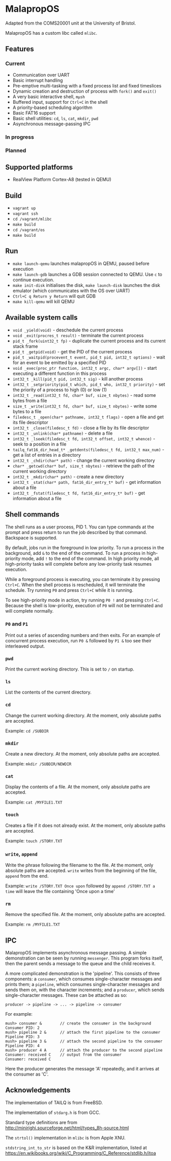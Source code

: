 # MalapropOS

Adapted from the COMS20001 unit at the University of Bristol.

MalapropOS has a custom libc called `mlibc`.

## Features

### Current

* Communication over UART
* Basic interrupt handling
* Pre-emptive multi-tasking with a fixed process list and fixed timeslices
* Dynamic creation and destruction of process with `fork()` and `exit()`
* A very basic interactive shell, `mμsh`
* Buffered input, support for `Ctrl+C` in the shell
* A priority-based scheduling algorithm
* Basic FAT16 support
* Basic shell utilities: `cd`, `ls`, `cat`, `mkdir`, `pwd`
* Asynchronous message-passing IPC

### In progress


### Planned


## Supported platforms

* RealView Platform Cortex-A8 (tested in QEMU)

## Build

* `vagrant up`
* `vagrant ssh`
* `cd /vagrant/mlibc`
* `make build`
* `cd /vagrant/os`
* `make build`

## Run

* `make launch-qemu` launches malapropOS in QEMU, paused before execution
* `make launch-gdb` launches a GDB session connected to QEMU. Use `c` to continue execution.
* `make init-disk` initialises the disk, `make launch-disk` launches the disk emulator (which communicates with the OS over UART)
* `Ctrl+C q Return y Return` will quit GDB
* `make kill-qemu` will kill QEMU

## Available system calls

* `void _yield(void)` - deschedule the current process
* `void _exit(procres_t result)` - terminate the current process
* `pid_t _fork(uint32_t fp)` - duplicate the current process and its current stack frame
* `pid_t _getpid(void)` - get the PID of the current process
* `pid_t _waitpid(procevent_t event, pid_t pid, int32_t options)` - wait for an event to be emitted by a specified PID
* `void _exec(proc_ptr function, int32_t argc, char* argv[])` - start executing a different function in this process
* `int32_t _kill(pid_t pid, int32_t sig)` - kill another process
* `int32_t _setpriority(pid_t which, pid_t who, int32_t priority)` - set the priority of a process to high (0) or low (1)
* `int32_t _read(int32_t fd, char* buf, size_t nbytes)` - read some bytes from a file
* `size_t _write(int32_t fd, char* buf, size_t nbytes)` - write some bytes to a file
* `filedesc_t _open(char* pathname, int32_t flags)` - open a file and get its file descriptor
* `int32_t _close(filedesc_t fd)` - close a file by its file descriptor
* `int32_t _unlink(char* pathname)` - delete a file
* `int32_t _lseek(filedesc_t fd, int32_t offset, int32_t whence)` - seek to a position in a file
* `tailq_fat16_dir_head_t* _getdents(filedesc_t fd, int32_t max_num)` - get a list of entries in a directory
* `int32_t _chdir(char* path)` - change the current working directory
* `char* _getcwd(char* buf, size_t nbytes)` - retrieve the path of the current working directory
* `int32_t _mkdir(char* path)` - create a new directory
* `int32_t _stat(char* path, fat16_dir_entry_t* buf)` - get information about a file
* `int32_t _fstat(filedesc_t fd, fat16_dir_entry_t* buf)` - get information about a file

## Shell commands

The shell runs as a user process, PID 1. You can type commands at the prompt and press return to run the job described by that command. Backspace is supported.

By default, jobs run in the foreground in low priority. To run a process in the background, add `&` to the end of the command. To run a process in high-priority mode, add `!` to the end of the command. In high priority mode, all high-priority tasks will complete before any low-priority task resumes execution.

While a foreground process is executing, you can terminate it by pressing `Ctrl+C`. When the shell process is rescheduled, it will terminate the schedule. Try running `P0` and press `Ctrl+C` while it is running.

To see high-priority mode in action, try running `P0 !` and pressing `Ctrl+C`. Because the shell is low-priority, execution of `P0` will not be terminated and will complete normally.

### `P0` and `P1`
Print out a series of ascending numbers and then exits. For an example of concurrent process execution, run `P0 &` followed by `P1 &` too see their interleaved output.

### `pwd`
Print the current working directory. This is set to `/` on startup.

### `ls`
List the contents of the current directory.

### `cd`
Change the current working directory. At the moment, only absolute paths are accepted.

Example: `cd /SUBDIR`

### `mkdir`
Create a new directory. At the moment, only absolute paths are accepted.

Example: `mkdir /SUBDIR/NEWDIR`

### `cat`
Display the contents of a file. At the moment, only absolute paths are accepted.

Example: `cat /MYFILE1.TXT`

### `touch`
Creates a file if it does not already exist. At the moment, only absolute paths are accepted.

Example: `touch /STORY.TXT`

### `write`, `append`
Write the phrase following the filename to the file. At the moment, only absolute paths are accepted. `write` writes from the beginning of the file, `append` from the end.

Example: `write /STORY.TXT Once upon` followed by `append /STORY.TXT a time` will leave the file containing 'Once upon a time'

### `rm`
Remove the specified file. At the moment, only absolute paths are accepted.

Example: `rm /MYFILE1.TXT`

## IPC

MalapropOS implements asynchronous message passing. A simple demonstration can be seen by running `messenger`. This program forks itself, then the parent sends a message to the queue and the child receives it.

A more complicated demonstration is the 'pipeline'. This consists of three components: a `consumer`, which consumes single-character messages and prints them; a `pipeline`, which consumes single-character messages and sends them on, with the character increments; and a `producer`, which sends single-character messages. These can be attached as so:

```
producer -> pipeline -> ... -> pipeline -> consumer
```

For example:

```
mush> consumer &        // create the consumer in the background
Consumer PID: 2
mush> pipeline 2 &      // attach the first pipeline to the consumer
Pipeline PID: 3
mush> pipeline 3 &      // attach the second pipeline to the consumer
Pipeline PID: 4
mush> producer 4 A      // attach the producer to the second pipeline
Consumer: received C    // output from the consumer
Consumer: received C
```

Here the producer generates the message 'A' repeatedly, and it arrives at the consumer as 'C'.

## Acknowledgements

The implementation of TAILQ is from FreeBSD.

The implementation of `stdarg.h` is from GCC.

Standard type definitions are from http://minirighi.sourceforge.net/html/types_8h-source.html

The `strtol()` implementation in `mlibc` is from Apple XNU.

`stdstring_int_to_str` is based on the K&R implementation, listed at https://en.wikibooks.org/wiki/C_Programming/C_Reference/stdlib.h/itoa
